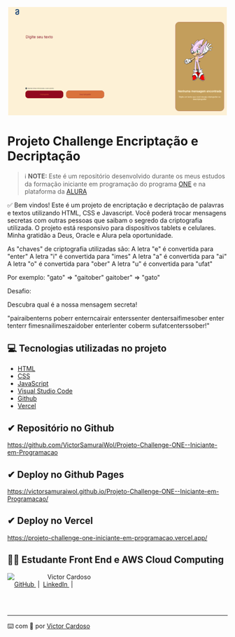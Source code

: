 ﻿<p align="center">
<img 
    src="src/assets/img-challenge-encriptacao.png"
    width="500"
/>
</p>

# Projeto Challenge Encriptação e Decriptação

 > ℹ️ **NOTE:** Este é um repositório desenvolvido durante os meus estudos da formação iniciante em programação do programa [ONE](https://www.oracle.com/br/education/oracle-next-education/) e na plataforma da [ALURA](https://www.alura.com.br/)

✅ Bem vindos! Este é um projeto de encriptação e decriptação de palavras e textos utilizando HTML, CSS e Javascript. Você poderá trocar mensagens secretas com outras pessoas que saibam o segredo da criptografia utilizada. 
O projeto está responsivo para dispositivos tablets e celulares.
Minha gratidão a Deus, Oracle e Alura pela oportunidade.

As "chaves" de criptografia utilizadas são:
A letra "e" é convertida para "enter"
A letra "i" é convertida para "imes"
A letra "a" é convertida para "ai"
A letra "o" é convertida para "ober"
A letra "u" é convertida para "ufat"

Por exemplo:
"gato" => "gaitober"
gaitober" => "gato"

Desafio:

Descubra qual é a nossa mensagem secreta!

"pairaibenterns poberr enterncairair enterssenter dentersaifimesober enter tenterr fimesnailimeszaidober enterlenter coberm sufatcenterssober!"

## 💻 Tecnologias utilizadas no projeto

- [HTML](https://html.com/) 
- [CSS](https://www.w3.org/Style/CSS/Overview.en.html)
- [JavaScript](https://www.javascript.com/)
- [Visual Studio Code](https://code.visualstudio.com/)
- [Github](https://github.com/)
- [Vercel](https://vercel.com/)

## ✔ Repositório no Github
https://github.com/VictorSamuraiWol/Projeto-Challenge-ONE--Iniciante-em-Programacao

## ✔ Deploy no Github Pages
https://victorsamuraiwol.github.io/Projeto-Challenge-ONE--Iniciante-em-Programacao/

## ✔ Deploy no Vercel
https://projeto-challenge-one-iniciante-em-programacao.vercel.app/

## 👨‍💻 Estudante Front End e AWS Cloud Computing

<p>
    <img 
      align=left 
      margin=10 
      width=80 
      src="https://github.com/VictorSamuraiWol.png"
    />
    <p>&nbsp&nbsp&nbspVictor Cardoso<br>
    &nbsp&nbsp&nbsp
    <a 
        href="https://github.com/VictorSamuraiWol">
        GitHub
    </a>
    &nbsp;|&nbsp;
    <a 
        href="https://www.linkedin.com/in/victor-cardoso-cloud-front/">
        LinkedIn
    </a>
    &nbsp;|&nbsp;
    </p>
</p>
<br/><br/>

---

⌨️ com 💚 por [Victor Cardoso](https://github.com/VictorSamuraiWol)